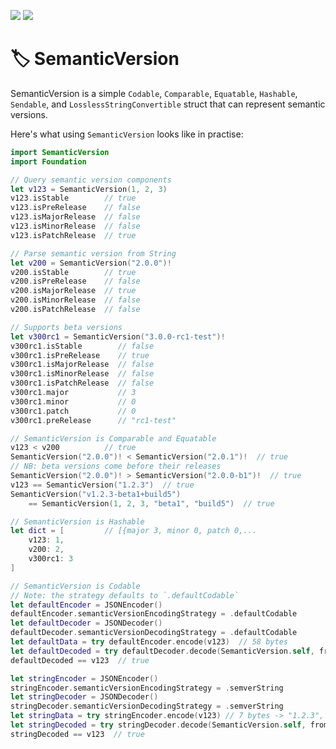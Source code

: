 [![](https://img.shields.io/endpoint?url=https%3A%2F%2Fswiftpackageindex.com%2Fapi%2Fpackages%2FSwiftPackageIndex%2FSemanticVersion%2Fbadge%3Ftype%3Dswift-versions)](https://swiftpackageindex.com/SwiftPackageIndex/SemanticVersion)
[![](https://img.shields.io/endpoint?url=https%3A%2F%2Fswiftpackageindex.com%2Fapi%2Fpackages%2FSwiftPackageIndex%2FSemanticVersion%2Fbadge%3Ftype%3Dplatforms)](https://swiftpackageindex.com/SwiftPackageIndex/SemanticVersion)

# 🏷 SemanticVersion

SemanticVersion is a simple `Codable`, `Comparable`, `Equatable`, `Hashable`, `Sendable`, and `LosslessStringConvertible` struct that can represent semantic versions.

Here's what using `SemanticVersion` looks like in practise:

```swift
import SemanticVersion
import Foundation

// Query semantic version components
let v123 = SemanticVersion(1, 2, 3)
v123.isStable        // true
v123.isPreRelease    // false
v123.isMajorRelease  // false
v123.isMinorRelease  // false
v123.isPatchRelease  // true

// Parse semantic version from String
let v200 = SemanticVersion("2.0.0")!
v200.isStable        // true
v200.isPreRelease    // false
v200.isMajorRelease  // true
v200.isMinorRelease  // false
v200.isPatchRelease  // false

// Supports beta versions
let v300rc1 = SemanticVersion("3.0.0-rc1-test")!
v300rc1.isStable        // false
v300rc1.isPreRelease    // true
v300rc1.isMajorRelease  // false
v300rc1.isMinorRelease  // false
v300rc1.isPatchRelease  // false
v300rc1.major           // 3
v300rc1.minor           // 0
v300rc1.patch           // 0
v300rc1.preRelease      // "rc1-test"

// SemanticVersion is Comparable and Equatable
v123 < v200          // true
SemanticVersion("2.0.0")! < SemanticVersion("2.0.1")!  // true
// NB: beta versions come before their releases
SemanticVersion("2.0.0")! > SemanticVersion("2.0.0-b1")!  // true
v123 == SemanticVersion("1.2.3")  // true
SemanticVersion("v1.2.3-beta1+build5")
    == SemanticVersion(1, 2, 3, "beta1", "build5")  // true

// SemanticVersion is Hashable
let dict = [         // [{major 3, minor 0, patch 0,...
    v123: 1,
    v200: 2,
    v300rc1: 3
]

// SemanticVersion is Codable
// Note: the strategy defaults to `.defaultCodable`
let defaultEncoder = JSONEncoder()
defaultEncoder.semanticVersionEncodingStrategy = .defaultCodable
let defaultDecoder = JSONDecoder()
defaultDecoder.semanticVersionDecodingStrategy = .defaultCodable
let defaultData = try defaultEncoder.encode(v123)  // 58 bytes
let defaultDecoded = try defaultDecoder.decode(SemanticVersion.self, from: defaultData)  // 1.2.3
defaultDecoded == v123  // true

let stringEncoder = JSONEncoder()
stringEncoder.semanticVersionEncodingStrategy = .semverString
let stringDecoder = JSONDecoder()
stringDecoder.semanticVersionDecodingStrategy = .semverString
let stringData = try stringEncoder.encode(v123) // 7 bytes -> "1.2.3", including quotes
let stringDecoded = try stringDecoder.decode(SemanticVersion.self, from: stringData)  // 1.2.3
stringDecoded == v123  // true
```
